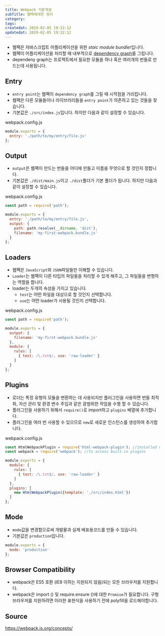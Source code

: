 ```yaml
---
title: Webpack 기본개념
subTitle: 웹팩에대한 정리
category: 
tags: 
createdat: 2019-02-05 19:32:12
updatedat: 2019-02-05 19:32:12
---
```


* 웹팩은 자바스크립트 어플리케이션을 위한 *staic module bundler*입니다.
* 웹팩이 어플리케이션을 처리할 때 내부적으로 [dependency graph](https://webpack.js.org/concepts/dependency-graph/)를 그립니다.
* dependeny graph는 프로젝트에서 필요한 모듈을 하나 혹은 여러개의 번들로
  만드는데 사용됩니다.  

## Entry

* `entry point`는 웹팩이 `dependency graph`를 그릴 때 시작점을 가리킵니다.
* 웹팩은 다른 모듈들이나 라이브러리들을 `entry point`가 의존하고 있는 것들을
  찾습니다.
* 기본값은 `./src/index.js`입니다. 하지만 다음과 같이 설정할 수 있습니다.

webpack.config.js
```javascript
module.exports = {
  entry: './path/to/my/entry/file.js'
};
```

## Output

* `output`은 웹팩이 만드는 번들을 어디에 만들고 이름을 무엇으로 할 것인지
  정합니다.
* 기본값은 `./dist/main.js`이고 `./dist`폴더가 기본 폴더가 됩니다. 하지만
  다음과 같이 설정할 수 있습니다.

webpack.config.js
```javascript
const path = require('path');

module.exports = {
  entry: './path/to/my/entry/file.js',
  output: {
    path: path.resolve(__dirname, 'dist'),
    filename: 'my-first-webpack.bundle.js'
  }
};
```

## Loaders

* 웹팩은 `JavaScript`와 `JSON`파일들만 이해할 수 있습니다.
* `Loader`는 웹팩이 다른 타입의 파일들을 처리할 수 있게 해주고, 그 파일들을
  변형하는 역할을 합니다.
* loader는 두개의 속성을 가지고 있습니다.
  * `test`는 어떤 파일을 대상으로 할 것인지 선택합니다.
  * `use`는 어떤 loader가 사용될 것인지 선택합니다.

webpack.config.js
```javascript
const path = require('path');

module.exports = {
  output: {
    filename: 'my-first-webpack.bundle.js'
  },
  module: {
    rules: [
      { test: /\.txt$/, use: 'raw-loader' }
    ]
  }
};
```

## Plugins

* 로더는 특정 유형의 모듈을 변환하는 데 사용되지만 플러그인을 사용하면 번들 
  최적화, 자산 관리 및 환경 변수 주입과 같은 광범위한 작업을 수행 할 수 
  있습니다.
* 플러그인을 사용하기 위해서 `require()`로 import하고 `plugins` 배열에
  추가합니다.
* 플러그인을 여러 번 사용할 수 있으므로 `new`로 새로운 인스턴스를 생성하여
  추가합니다.

webpack.config.js
```javascript
const HtmlWebpackPlugin = require('html-webpack-plugin'); //installed via npm
const webpack = require('webpack'); //to access built-in plugins

module.exports = {
  module: {
    rules: [
      { test: /\.txt$/, use: 'raw-loader' }
    ]
  },
  plugins: [
    new HtmlWebpackPlugin({template: './src/index.html'})
  ]
};
```

## Mode

* `mode`값을 변경함으로써 개발물과 실제 배표용코드를 만들 수 있습니다. 
* 기본값은 `production`입니다.

```javascript
module.exports = {
  mode: 'production'
};
```

## Browser Compatibility

* webpack은 ES5 호환 (IE8 이하는 지원되지 않음)되는 모든 브라우저를 지원합니다.
* webpack은 import () 및 require.ensure ()에 대한 `Promise`가 필요합니다. 
  구형 브라우저를 지원하려면 이러한 표현식을 사용하기 전에 polyfill을 
  로드해야합니다.

## Source

https://webpack.js.org/concepts/
